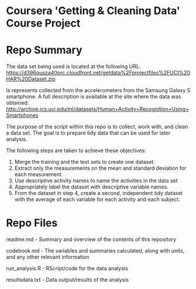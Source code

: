# Coursera 'Getting &amp; Cleaning Data' Course Project


# Repo Summary

The data set being used is located at the following URL: https://d396qusza40orc.cloudfront.net/getdata%2Fprojectfiles%2FUCI%20HAR%20Dataset.zip

Is represents collected from the accelerometers from the Samsung Galaxy S smartphone. A full description is available at the site where the data was obtained:
http://archive.ics.uci.edu/ml/datasets/Human+Activity+Recognition+Using+Smartphones

The purpose of the script within this repo is to collect, work with, and clean a data set. The goal is to prepare tidy data that can be used for later analysis. 

The following steps are taken to achieve these objectives:

1. Merge the training and the test sets to create one dataset.
2. Extract only the measurements on the mean and standard deviation for each measurement.
3. Use descriptive activity names to name the activities in the data set
4. Appropriately label the dataset with descriptive variable names.
5. From the dataset in step 4, create a second, independent tidy dataset with the average of each variable for each activity and each subject.

# Repo Files

readme.md       - Summary and overview of the contents of this repository

codebook.md     - The variables and summaries calculated, along with units, and any other relevant information

run_analysis.R  - RScript/code for the data analysis

resultsdata.txt - Data output/results of the analysis
